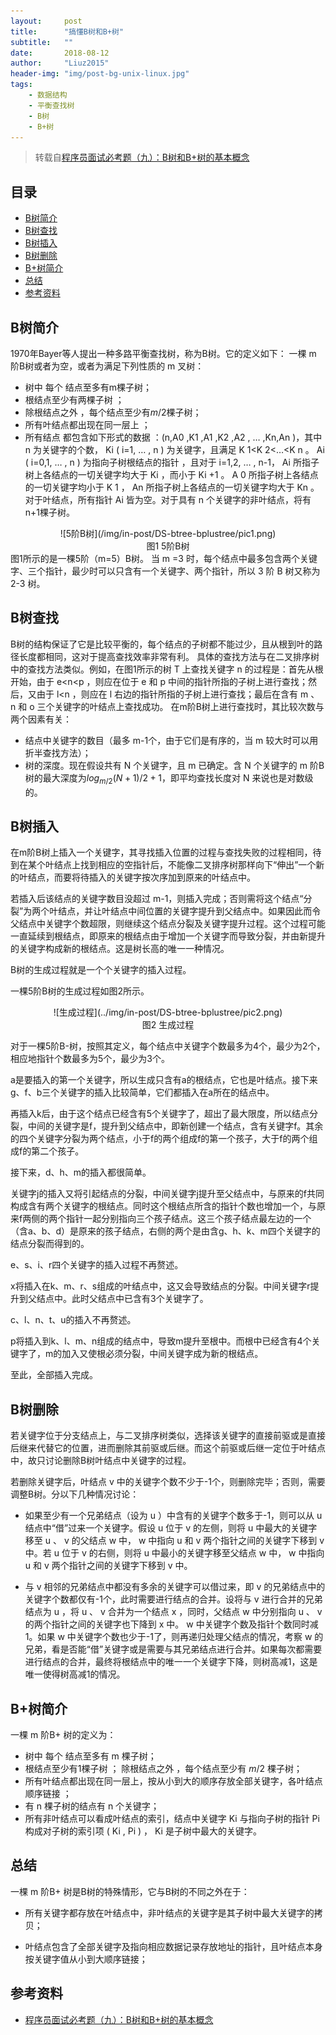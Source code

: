 ```yaml
---
layout:     post
title:      "搞懂B树和B+树"
subtitle:   ""
date:       2018-08-12
author:     "Liuz2015"
header-img: "img/post-bg-unix-linux.jpg"
tags:
    - 数据结构
    - 平衡查找树
    - B树
    - B+树
---
```


> 转载自[程序员面试必考题（九）：B树和B+树的基本概念](https://www.nowcoder.com/discuss/5772)

## 目录
- [B树简介](#B树简介)
- [B树查找](#B树查找)
- [B树插入](#B树插入)
- [B树删除](#B树删除)
- [B+树简介](#B+树简介)
- [总结](#总结)
- [参考资料](#参考资料)

## B树简介

1970年Bayer等人提出一种多路平衡查找树，称为B树。它的定义如下：
一棵 m 阶B树或者为空，或者为满足下列性质的 m 叉树：
- 树中 每个 结点至多有m棵子树；
- 根结点至少有两棵子树 ；
- 除根结点之外 ，每个结点至少有$m/2$棵子树；
- 所有叶结点都出现在同一层上 ；
- 所有结点 都包含如下形式的数据 ：(n,A0 ,K1 ,A1 ,K2 ,A2 , … ,Kn,An )，其中 n 为关键字的个数， Ki ( i=1, … , n ) 为关键字，且满足 K 1<K 2<…<K n 。 Ai ( i=0,1, … , n ) 为指向子树根结点的指针 ，且对于 i=1,2, … , n-1， Ai 所指子树上各结点的一切关键字均大于 Ki ，而小于 Ki +1 。 A 0 所指子树上各结点的一切关键字均小于 K 1 ， An 所指子树上各结点的一切关键字均大于 Kn 。对于叶结点，所有指针 Ai 皆为空。对于具有 n 个关键字的非叶结点，将有 n+1棵子树。
<div align=center>![5阶B树](/img/in-post/DS-btree-bplustree/pic1.png)</div>
<center>图1 5阶B树</center>
图1所示的是一棵5阶（m=5）B树。
当 m =3 时，每个结点中最多包含两个关键字、三个指针，最少时可以只含有一个关键字、两个指针，所以 3 阶 B 树又称为 2-3 树。

## B树查找

B树的结构保证了它是比较平衡的，每个结点的子树都不能过少，且从根到叶的路径长度都相同，这对于提高查找效率非常有利。
具体的查找方法与在二叉排序树中的查找方法类似。例如，在图1所示的树 T 上查找关键字 n 的过程是：首先从根开始，由于 e<n<p ，则应在位于 e 和 p 中间的指针所指的子树上进行查找；然后，又由于 l<n ，则应在 l 右边的指针所指的子树上进行查找；最后在含有 m 、 n 和 o 三个关键字的叶结点上查找成功。
在m阶B树上进行查找时，其比较次数与两个因素有关：
- 结点中关键字的数目（最多 m-1个，由于它们是有序的，当 m 较大时可以用折半查找方法）；
- 树的深度。现在假设共有 N 个关键字，且 m 已确定。含 N 个关键字的 m 阶B树的最大深度为$log_{m/2}{(N+1)/2}+1$，即平均查找长度对 N 来说也是对数级的。

## B树插入

在m阶B树上插入一个关键字，其寻找插入位置的过程与查找失败的过程相同，待到在某个叶结点上找到相应的空指针后，不能像二叉排序树那样向下“伸出”一个新的叶结点，而要将待插入的关键字按次序加到原来的叶结点中。

若插入后该结点的关键字数目没超过 m-1，则插入完成；否则需将这个结点“分裂”为两个叶结点，并让叶结点中间位置的关键字提升到父结点中。如果因此而令父结点中关键字个数超限，则继续这个结点分裂及关键字提升过程。这个过程可能一直延续到根结点，即原来的根结点由于增加一个关键字而导致分裂，并由新提升的关键字构成新的根结点。这是树长高的唯一一种情况。

B树的生成过程就是一个个关键字的插入过程。

一棵5阶B树的生成过程如图2所示。

<div align=center>![生成过程](../img/in-post/DS-btree-bplustree/pic2.png)</div>
<center>图2 生成过程</center>


对于一棵5阶B-树，按照其定义，每个结点中关键字个数最多为4个，最少为2个，相应地指针个数最多为5个，最少为3个。

a是要插入的第一个关键字，所以生成只含有a的根结点，它也是叶结点。接下来g、f、b三个关键字的插入比较简单，它们都插入在a所在的结点中。

再插入k后，由于这个结点已经含有5个关键字了，超出了最大限度，所以结点分裂，中间的关键字是f，提升到父结点中，即新创建一个结点，含有关键字f。其余的四个关键字分裂为两个结点，小于f的两个组成f的第一个孩子，大于f的两个组成f的第二个孩子。

接下来，d、h、m的插入都很简单。

关键字j的插入又将引起结点的分裂，中间关键字j提升至父结点中，与原来的f共同构成含有两个关键字的根结点。同时这个根结点所含的指针个数也增加一个，与原来f两侧的两个指针一起分别指向三个孩子结点。这三个孩子结点最左边的一个（含a、b、d）是原来的孩子结点，右侧的两个是由含g、h、k、m四个关键字的结点分裂而得到的。

e、s、i、r四个关键字的插入过程不再赘述。

x将插入在k、m、r、s组成的叶结点中，这又会导致结点的分裂。中间关键字r提升到父结点中。此时父结点中已含有3个关键字了。

c、l、n、t、u的插入不再赘述。

p将插入到k、l、m、n组成的结点中，导致m提升至根中。而根中已经含有4个关键字了，m的加入又使根必须分裂，中间关键字成为新的根结点。

至此，全部插入完成。

## B树删除

若关键字位于分支结点上，与二叉排序树类似，选择该关键字的直接前驱或是直接后继来代替它的位置，进而删除其前驱或后继。而这个前驱或后继一定位于叶结点中，故只讨论删除B树叶结点中关键字的过程。

若删除关键字后，叶结点 v 中的关键字个数不少于-1个，则删除完毕；否则，需要调整B树。分以下几种情况讨论：

- 如果至少有一个兄弟结点（设为 u ）中含有的关键字个数多于-1，则可以从 u 结点中“借”过来一个关键字。假设 u 位于 v 的左侧，则将 u 中最大的关键字移至 u 、 v 的父结点 w 中， w 中指向 u 和 v 两个指针之间的关键字下移到 v 中。若 u 位于 v 的右侧，则将 u 中最小的关键字移至父结点 w 中， w 中指向 u 和 v 两个指针之间的关键字下移到 v 中。

- 与 v 相邻的兄弟结点中都没有多余的关键字可以借过来，即 v 的兄弟结点中的关键字个数都仅有-1个，此时需要进行结点的合并。设将与 v 进行合并的兄弟结点为 u ，将 u 、 v 合并为一个结点 x ，同时，父结点 w 中分别指向 u 、 v 的两个指针之间的关键字也下降到 x 中。 w 中关键字个数及指针个数同时减1。如果 w 中关键字个数也少于-1了，则再递归处理父结点的情况，考察 w 的兄弟，看是否能“借”关键字或是需要与其兄弟结点进行合并。如果每次都需要进行结点的合并，最终将根结点中的唯一一个关键字下降，则树高减1，这是唯一使得树高减1的情况。

## B+树简介
一棵 m 阶B+ 树的定义为：

- 树中 每个 结点至多有 m 棵子树；
- 根结点至少有1棵子树 ； 除根结点之外 ，每个结点至少有
$m/2$
棵子树；
- 所有叶结点都出现在同一层上，按从小到大的顺序存放全部关键字，各叶结点顺序链接 ；
- 有 n 棵子树的结点有 n 个关键字；
- 所有非叶结点可以看成叶结点的索引，结点中关键字 Ki 与指向子树的指针 Pi 构成对子树的索引项 ( Ki , Pi ) ， Ki 是子树中最大的关键字。

## 总结

一棵 m 阶B+ 树是B树的特殊情形，它与B树的不同之外在于：

- 所有关键字都存放在叶结点中，非叶结点的关键字是其子树中最大关键字的拷贝；

- 叶结点包含了全部关键字及指向相应数据记录存放地址的指针，且叶结点本身按关键字值从小到大顺序链接；

## 参考资料
- [程序员面试必考题（九）：B树和B+树的基本概念](https://www.nowcoder.com/discuss/5772)

